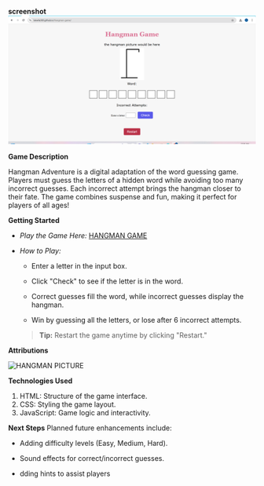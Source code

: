 **screenshot**
![SCRENSHOOT OF GAME](./Screenshot%20(22).png)


**Game Description**

Hangman Adventure is a digital adaptation of the word guessing game. Players must guess the letters of a hidden word while avoiding too many incorrect guesses. Each incorrect attempt brings the hangman closer to their fate. The game combines suspense and fun, making it perfect for players of all ages!



**Getting Started**

* *Play the Game Here:*
[HANGMAN GAME](https://lateefa369.github.io/Hangman-game/)

* *How to Play:*

     * Enter a letter in the input box.

     * Click "Check" to see if the letter is in the word.
     * Correct guesses fill the word, while incorrect guesses display the hangman.
     * Win by guessing all the letters, or lose after 6 incorrect attempts.
     
     >**Tip:** Restart the game anytime by clicking "Restart."



     
**Attributions**


![HANGMAN PICTURE](https://64.media.tumblr.com/4878b7353a582a54c4b855f8c4f350c5/tumblr_inline_pg0k73U7BJ1rh6ctt_500.pnj)




**Technologies Used**
1. HTML: Structure of the game interface.
2. CSS: Styling the game layout.
3. JavaScript: Game logic and interactivity.



**Next Steps**
Planned future enhancements include:

 * Adding difficulty levels  (Easy, Medium, Hard).

 * Sound effects for correct/incorrect guesses.
  
 * dding hints to assist players 